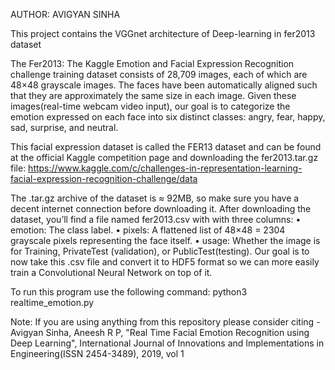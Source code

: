 ﻿AUTHOR: AVIGYAN SINHA

This project contains the VGGnet architecture of Deep-learning in fer2013 dataset

The Fer2013:
The Kaggle Emotion and Facial Expression Recognition challenge training dataset consists of 28,709 images, each of which are 48×48 grayscale images. The faces have been
automatically aligned such that they are approximately the same size in each image. Given these images(real-time webcam video input), our goal is to categorize the emotion expressed on each face into six distinct classes:
angry, fear, happy, sad, surprise, and neutral.

This facial expression dataset is called the FER13 dataset and can be found at the official Kaggle
competition page and downloading the fer2013.tar.gz file:
https://www.kaggle.com/c/challenges-in-representation-learning-facial-expression-recognition-challenge/data 

The .tar.gz archive of the dataset is ≈ 92MB, so make sure you have a decent internet connection before downloading it. After downloading the dataset, you’ll find a file named fer2013.csv
with with three columns:
• emotion: The class label.
• pixels: A flattened list of 48×48 = 2304 grayscale pixels representing the face itself.
• usage: Whether the image is for Training, PrivateTest (validation), or PublicTest(testing).
Our goal is to now take this .csv file and convert it to HDF5 format so we can more easily
train a Convolutional Neural Network on top of it.


To run this program use the following command:
python3 realtime_emotion.py

Note: If you are using anything from this repository please consider citing - Avigyan Sinha, Aneesh R P, "Real Time Facial Emotion Recognition using Deep Learning", International Journal of Innovations and Implementations in Engineering(ISSN 2454-3489), 2019, vol 1
